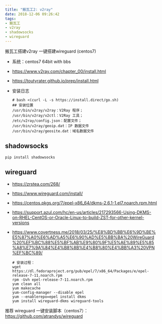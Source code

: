 ```yaml
---
title: "搬瓦工2: v2ray"
date: 2018-12-06 09:26:42
tags: 
- 搬瓦工
- v2ray
- shadowsocks
- wireguard
---
```


搬瓦工搭建v2ray 一键搭建wireguard (centos7)

<!--more-->

+ 系统：centos7 64bit with bbs

+ https://www.v2ray.com/chapter_00/install.html

+ https://toutyrater.github.io/prep/install.html

+ 安装日志

    ```
    # bash <(curl -L -s https://install.direct/go.sh)
    ## 安装位置
    /usr/bin/v2ray/v2ray：V2Ray 程序；
    /usr/bin/v2ray/v2ctl：V2Ray 工具；
    /etc/v2ray/config.json：配置文件；
    /usr/bin/v2ray/geoip.dat：IP 数据文件
    /usr/bin/v2ray/geosite.dat：域名数据文件
    ```

## shadowsocks

```
pip install shadowsocks
```



## wireguard

+ https://zrstea.com/268/

+ https://www.wireguard.com/install/

+ https://centos.pkgs.org/7/epel-x86_64/dkms-2.6.1-1.el7.noarch.rpm.html

+ https://support.azul.com/hc/en-us/articles/217293566-Using-DKMS-on-RHEL-CentOS-or-Oracle-Linux-to-build-ZST-for-other-kernel-versions

+ https://www.covertness.me/2018/03/25/%E8%BD%BB%E6%9D%BE%E5%87%A0%E6%AD%A5%E6%90%AD%E5%BB%BA%20WireGuard%20%EF%BC%88%E5%BF%AB%E9%80%9F%E5%AE%89%E5%85%A8%E7%9A%84%E4%B8%8B%E4%B8%80%E4%BB%A3%20VPN%EF%BC%89/

  ```
  # 安装过程：
  wget https://dl.fedoraproject.org/pub/epel/7/x86_64/Packages/e/epel-release-7-11.noarch.rpm
  rpm -Uvh epel-release-7-11.noarch.rpm
  yum clean all
  yum makecache
  yum-config-manager --disable epel
  yum --enablerepo=epel install dkms
  yum install wireguard-dkms wireguard-tools
  ```

推荐 wireguard 一键安装脚本（centos7）：https://github.com/atrandys/wireguard

